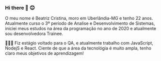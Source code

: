 ### Hi there 👋  😊 

  O meu nome é Beatriz Cristina, moro em Uberlândia-MG e tenho 22 anos. Atualmente curso o 3º período de Analise e Desenvolvimento de Sistemas, iniciei meus estudos na área da programação no ano de 2020 e atualmente sou desenvolvedora Trainee.
  
  
 👩🏻‍💻 Fiz estágio voltado para o QA, e atualmente trabalho com JavaScript, NodejS e React. Ciente de que a área da tecnológia é muito ampla, tenho claro meus objetivos de aprendizagem!
